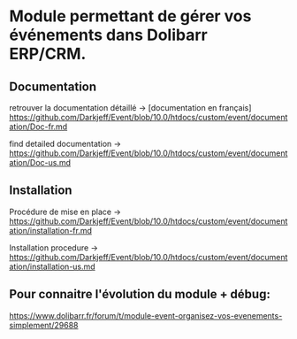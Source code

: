 # Module permettant de gérer vos événements dans Dolibarr ERP/CRM.

## Documentation
retrouver la documentation détaillé -> [documentation en français] https://github.com/Darkjeff/Event/blob/10.0/htdocs/custom/event/documentation/Doc-fr.md

find detailed documentation -> https://github.com/Darkjeff/Event/blob/10.0/htdocs/custom/event/documentation/Doc-us.md

## Installation
Procédure de mise en place -> https://github.com/Darkjeff/Event/blob/10.0/htdocs/custom/event/documentation/installation-fr.md

Installation procedure -> https://github.com/Darkjeff/Event/blob/10.0/htdocs/custom/event/documentation/installation-us.md


## Pour connaitre l'évolution du module + débug:
https://www.dolibarr.fr/forum/t/module-event-organisez-vos-evenements-simplement/29688

